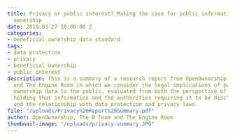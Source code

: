 ```yaml
---
title: Privacy or public interest? Making the case for public information on company
  ownership
date: 2019-03-27 18:08:00 Z
categories:
- beneficial ownership data standard
tags:
- data protection
- privacy
- beneficial ownership
- public interest
description: This is a summary of a research report from OpenOwnership, The B Team
  and The Engine Room in which we consider the legal implications of public beneficial
  ownership data to the public, evaluated from both the perspective of the companies
  holding that information and the authorities requiring it to be disclosed publicly,
  and the relationship with data protection and privacy laws.
file: "/uploads/Privacy%20Report%20Summary.pdf"
author: OpenOwnership, The B Team and The Engine Room
thumbnail-image: "/uploads/privacy-summary.JPG"
---
```


